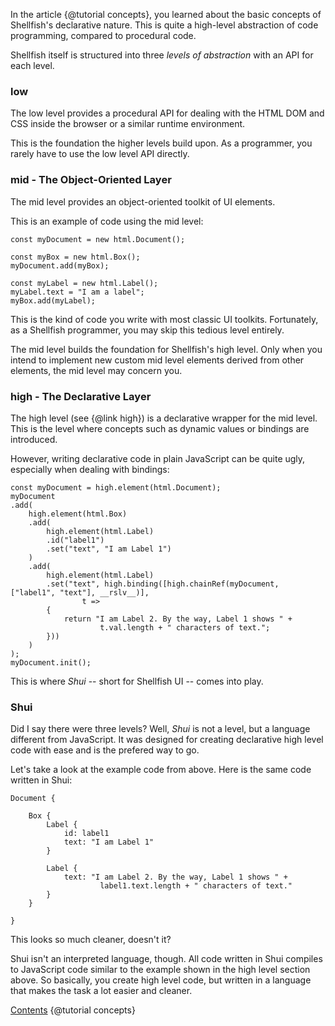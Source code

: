 In the article {@tutorial concepts}, you learned about the basic concepts of
Shellfish's declarative nature. This is quite a high-level abstraction of
code programming, compared to procedural code.

Shellfish itself is structured into three *levels of abstraction* with an API for
each level.

### low

The low level provides a procedural API for dealing with the HTML
DOM and CSS inside the browser or a similar runtime environment.

This is the foundation the higher levels build upon. As a programmer, you
rarely have to use the low level API directly.

### mid - The Object-Oriented Layer

The mid level provides an object-oriented toolkit of UI elements.

This is an example of code using the mid level:

```
const myDocument = new html.Document();

const myBox = new html.Box();
myDocument.add(myBox);

const myLabel = new html.Label();
myLabel.text = "I am a label";
myBox.add(myLabel);
```

This is the kind of code you write with most classic UI toolkits. Fortunately,
as a Shellfish programmer, you may skip this tedious level entirely.

The mid level builds the foundation for Shellfish's high level. Only when you intend
to implement new custom mid level elements derived from other elements, the mid level may
concern you.

### high - The Declarative Layer

The high level (see {@link high}) is a declarative wrapper for the mid level. This is
the level where concepts such as dynamic values or bindings are introduced.

However, writing declarative code in plain JavaScript can be quite ugly, especially
when dealing with bindings:

```
const myDocument = high.element(html.Document);
myDocument
.add(
    high.element(html.Box)
    .add(
        high.element(html.Label)
        .id("label1")
        .set("text", "I am Label 1")
    )
    .add(
        high.element(html.Label)
        .set("text", high.binding([high.chainRef(myDocument, ["label1", "text"], __rslv__)],
                t =>
        {
            return "I am Label 2. By the way, Label 1 shows " +
                    t.val.length + " characters of text.";
        }))
    )
);
myDocument.init();
```

This is where *Shui* -- short for Shellfish UI -- comes into play.

### Shui

Did I say there were three levels? Well, *Shui* is not a level, but a language
different from JavaScript. It was designed for creating declarative high level code
with ease and is the prefered way to go.

Let's take a look at the example code from above. Here is the same code written
in Shui:

```
Document {

    Box {
        Label {
            id: label1
            text: "I am Label 1"
        }

        Label {
            text: "I am Label 2. By the way, Label 1 shows " +
                    label1.text.length + " characters of text."
        }
    }

}
```

This looks so much cleaner, doesn't it?

Shui isn't an interpreted language, though. All code written in Shui compiles
to JavaScript code similar to the example shown in the high level section above.
So basically, you create high level code, but written in a language that makes
the task a lot easier and cleaner.

<div class="navstrip"><span class="go-home"><a href="index.html">Contents</a></span><span class="go-previous">
{@tutorial concepts}
</span></div>
